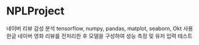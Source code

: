 # NPLProject
네이버 리뷰 감성 분석
tensorflow, numpy, pandas, matplot, seaborn, Okt 사용
한글 네이버 영화 리뷰를 전처리한 후 모델을 구성하여 성능 측정 및 유저 입력 테스트
